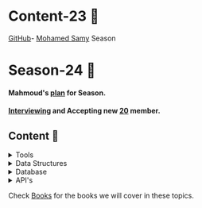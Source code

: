 # Content-23 :construction:
[GitHub](https://github.com/Open-Source-Community/Science-and-Tech-23-materials)- [Mohamed Samy](https://github.com/Mohamed-Samy26) Season
# Season-24 :round_pushpin:
#### Mahmoud's [plan](/Plan) for Season.
#### [Interviewing](./interview) and Accepting new [20](/members) member.
## Content :newspaper:
<details>
<summary>Tools</summary>

### [Git and GitHub](/Tools)

* Git objects , intro git internal , gitHub.


</details>
 
<details>
<summary>Data Structures</summary>
 
### [Problem List](https://docs.google.com/spreadsheets/d/1lObCfTSXvZh4sQKiOdeEoWRRwMr9rfYnJwHdrYdIu8Q/edit?usp=sharing)
### [First session](/DS/First_Session)
* Pointers , Arrays , Vector , String.
### [Second session](/DS/Second_Session)
* Linked list , Stack ,Queue. 
### [Third session](/DS/Third_Session)
* Tree , Binary tree , Binary search tree , Dfs ,Bfs ,Recursion
### [Forth session](/DS/Forth_Session)
* Delete in BST,set map unordered map ,hash table.
### [Fifth session](/DS/Fifth_Session)
* Solving problems on whole content
</details>

<details>
<summary>Database</summary>

### [First session](/DB)
* Not yet
### [Second session](/DB)
* Not yet
### [Third session](/DB)
* Not yet
### [Forth session](/DB)
* Not yet
</details>

<details>
<summary>API's</summary>

### [First session](/API'S)
* Not yet
### [Second session](/API'S)
* Not yet
### [Third session](/API'S)
* Not yet
### [Forth session](/API'S)
* Not yet

</details>






Check [Books](/Books) for the books we will cover in these topics.
